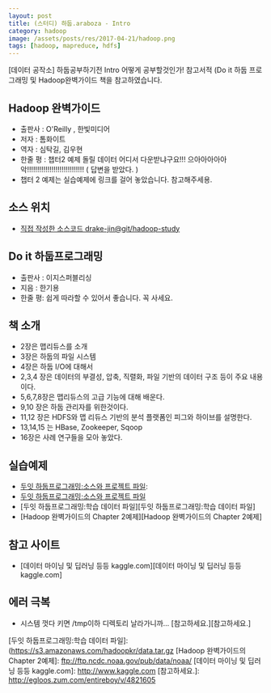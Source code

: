 ```yaml
---
layout: post
title: (스터디) 하둡.araboza - Intro
category: hadoop
image: /assets/posts/res/2017-04-21/hadoop.png
tags: [hadoop, mapreduce, hdfs]
---
```

[데이터 공작소] 하둡공부하기전 Intro 어떻게 공부할것인가! 참고서적 (Do it 하둡 프로그래밍 및 Hadoop완벽가이드 책을 참고하였습니다.

## Hadoop 완벽가이드
 - 출판사 : O'Reilly , 한빛미디어
 - 저자 : 톰화이트 
 - 역자 : 심탁길, 김우현
 - 한줄 평 : 챕터2 예제 돌릴 데이터 어디서 다운받냐구요!!! 
으아아아아아악!!!!!!!!!!!!!!!!!!!!!!!!!!!! ( 답변을 받았다. )
 - 챕터 2 예제는 실습예제에 링크를 걸어 놓았습니다. 참고해주세용. 

## 소스 위치
 - [직접 작성한 소스코드 drake-jin@git/hadoop-study][github]

## Do it 하둡프로그래밍
 - 출판사 : 이지스퍼블리싱
 - 지음 : 한기용
 - 한줄 평: 쉽게 따라할 수 있어서 좋습니다. 꼭 사세요. 
 
## 책 소개
 - 2장은 맵리듀스를 소개
 - 3장은 하둡의 파일 시스템 
 - 4장은 하둡 I/O에 대해서
 - 2,3,4 장은 데이터의 부결성, 압축, 직렬화, 파일 기반의 데이터 구조 등이 주요 내용이다.
 - 5,6,7,8장은 맵리듀스의 고급 기능에 대해 배운다.
 - 9,10 장은 하둡 관리자를 위한것이다.
 - 11,12 장은 HDFS와 맵 리듀스 기반의 분석 플랫폼인 피그와 하이브를 설명한다.
 - 13,14,15 는 HBase, Zookeeper, Sqoop
 - 16장은 사례 연구들을 모아 놓았다.


## 실습예제
 - [두잇 하둡프로그래밍:소스와 프로젝트 파일][두잇 하둡프로그래밍:소스와 프로젝트 파일]:
 - [두잇 하둡프로그래밍:소스와 프로젝트 파일][두잇 하둡프로그래밍:소스2]
 - [두잇 하둡프로그래밍:학습 데이터 파일][두잇 하둡프로그래밍:학습 데이터 파일]
 - [Hadoop 완벽가이드의 Chapter 2예제][Hadoop 완벽가이드의 Chapter 2예제]

## 참고 사이트
 - [데이터 마이닝 및 딥러닝 등등 kaggle.com][데이터 마이닝 및 딥러닝 등등 kaggle.com]

## 에러 극복
 - 시스템 껏다 키면 /tmp이하 디렉토리 날라가니까...   [참고하세요.][참고하세요.]

[github]: https://github.com/drake-jin/hadoop-study
[두잇 하둡프로그래밍:소스와 프로젝트 파일]: https://s3.amazonaws.com/hadoopkr/source.tar.gz
[두잇 하둡프로그래밍:소스2]: https://files.secureserver.net/public_file.php?page_action=display_file&hash=0sMasskTwJkow7
[두잇 하둡프로그래밍:학습 데이터 파일]: (https://s3.amazonaws.com/hadoopkr/data.tar.gz
[Hadoop 완벽가이드의 Chapter 2예제]: ftp://ftp.ncdc.noaa.gov/pub/data/noaa/
[데이터 마이닝 및 딥러닝 등등 kaggle.com]: http://www.kaggle.com
[참고하세요.]: http://egloos.zum.com/entireboy/v/4821605


